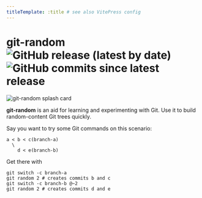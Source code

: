 ```yaml
---
titleTemplate: :title # see also VitePress config
---
```


# git-random ![GitHub release (latest by date)](https://img.shields.io/github/v/release/olets/git-random) ![GitHub commits since latest release](https://img.shields.io/github/commits-since/olets/git-random/latest)

![git-random splash card](/git-random-card.png)

**git-random** is an aid for learning and experimenting with Git. Use it to build random-content Git trees quickly.

Say you want to try some Git commands on this scenario:

```
a < b < c(branch-a)
  \
    d < e(branch-b)
```

Get there with

```shell
git switch -c branch-a
git random 2 # creates commits b and c
git switch -c branch-b @~2
git random 2 # creates commits d and e
```
